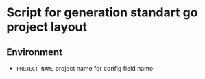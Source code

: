 # Script for generation standart go project layout #
## Environment ##
- `PROJECT_NAME` project name for config field name